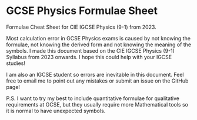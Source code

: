 # GCSE Physics Formulae Sheet
 Formulae Cheat Sheet for CIE IGCSE Physics (9-1) from 2023.

 Most calculation error in GCSE Physics exams is caused by not knowing the formulae, not knowing the derived form and not knowing the meaning of the symbols. I made this document based on the CIE IGCSE Physics (9-1) Syllabus from 2023 onwards. I hope this could help with your IGCSE studies!

 I am also an IGCSE student so errors are inevitable in this document. Feel free to email me to point out any mistakes or submit an issue on the GitHub page!

 P.S. I want to try my best to include quantitative formulae for qualitative requirements at GCSE, but they usually require more Mathematical tools so it is normal to have unexpected symbols.

